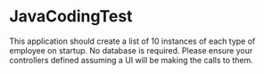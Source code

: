 # JavaCodingTest
This application should create a list of 10 instances of each type of employee on startup. No database is
required. Please ensure your controllers defined assuming a UI will be making the calls to them.

